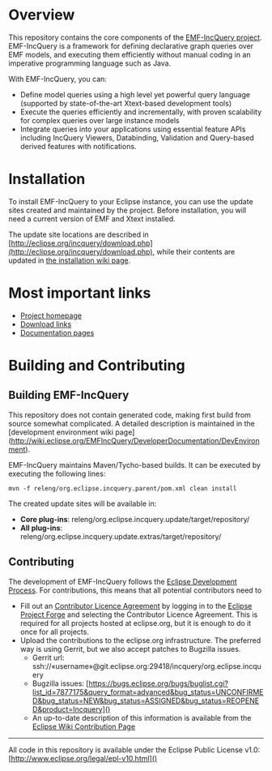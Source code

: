 # Overview

This repository contains the core components of the [EMF-IncQuery project](http://eclipse.org/incquery).  EMF-IncQuery is a framework for defining declarative graph queries over EMF models, and executing them efficiently without manual coding in an imperative programming language such as Java.

With EMF-IncQuery, you can:

* Define model queries using a high level yet powerful query language (supported by state-of-the-art Xtext-based development tools)
* Execute the queries efficiently and incrementally, with proven scalability for complex queries over large instance models
* Integrate queries into your applications using essential feature APIs including IncQuery Viewers, Databinding, Validation and Query-based derived features with notifications.

# Installation
To install EMF-IncQuery to your Eclipse instance, you can use the update sites created and maintained by the project. Before installation, you will need a current version of EMF and Xtext installed.

The update site locations are described in [http://eclipse.org/incquery/download.php](http://eclipse.org/incquery/download.php), while their contents are updated in [the installation wiki page](http://wiki.eclipse.org/EMFIncQuery/UserDocumentation/Installation).

# Most important links

 * [Project homepage](http://eclipse.org/incquery)
 * [Download links](http://http://eclipse.org/incquery/download.php)
 * [Documentation pages](http://wiki.eclipse.org/EMFIncQuery)

# Building and Contributing

## Building EMF-IncQuery
This repository does not contain generated code, making first build from source somewhat complicated. A detailed description is maintained in the [development environment wiki page]
(http://wiki.eclipse.org/EMFIncQuery/DeveloperDocumentation/DevEnvironment).

EMF-IncQuery maintains Maven/Tycho-based builds. It can be executed by executing the following lines:

    mvn -f releng/org.eclipse.incquery.parent/pom.xml clean install
    
The created update sites will be available in:

  * **Core plug-ins**: releng/org.eclipse.incquery.update/target/repository/
  * **All plug-ins**: releng/org.eclipse.incquery.update.extras/target/repository/

## Contributing

The development of EMF-IncQuery follows the [Eclipse Development Process](http://www.eclipse.org/projects/dev_process/development_process.php). For contributions, this means that all potential contributors need to

 * Fill out an [Contributor Licence Agreement](http://www.eclipse.org/legal/CLA.php) by logging in to the [Eclipse Project Forge](https://projects.eclipse.org/user/login/sso) and selecting the Contributor Licence Agreement. This is required for all projects hosted at eclipse.org, but it is enough to do it once for all projects.
 * Upload the contributions to the eclipse.org infrastructure. The preferred way is using Gerrit, but we also accept patches to Bugzilla issues. 
   * Gerrit url: ssh://«username»@git.eclipse.org:29418/incquery/org.eclipse.incquery
   * Bugzilla issues: [https://bugs.eclipse.org/bugs/buglist.cgi?list_id=7877175&query_format=advanced&bug_status=UNCONFIRMED&bug_status=NEW&bug_status=ASSIGNED&bug_status=REOPENED&product=Incquery]()
   * An up-to-date description of this information is available from the [Eclipse Wiki Contribution Page](http://wiki.eclipse.org/Development_Resources/Contributing_via_Git)

----
All code in this repository is available under the Eclipse Public License v1.0: [http://www.eclipse.org/legal/epl-v10.html]()